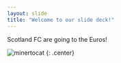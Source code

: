 ```yaml
---
layout: slide
title: "Welcome to our slide deck!"
---
```



Scotland FC are going to the Euros! 

![minertocat](https://octodex.github.com/images/minertocat.png)
{: .center}
